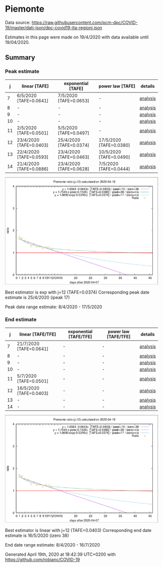 # Piemonte


Data source: https://raw.githubusercontent.com/pcm-dpc/COVID-19/master/dati-json/dpc-covid19-ita-regioni.json

Estimates in this page were made on 19/4/2020 with data available until 19/04/2020.


## Summary 

### Peak estimate 
|j|linear [TAFE]|exponential [TAFE]|power law [TAFE]|details|
|---|----|-----------|---------|-------|
|7|6/5/2020 [TAFE=0.0641]|7/5/2020 [TAFE=0.0653]|-|[analysis](COVID-19_piemonte_j7_2020-04-19.md)|
|8|-|-|-|[analysis](COVID-19_piemonte_j8_2020-04-19.md)|
|9|-|-|-|[analysis](COVID-19_piemonte_j9_2020-04-19.md)|
|10|-|-|-|[analysis](COVID-19_piemonte_j10_2020-04-19.md)|
|11|2/5/2020 [TAFE=0.0501]|5/5/2020 [TAFE=0.0497]|-|[analysis](COVID-19_piemonte_j11_2020-04-19.md)|
|12|23/4/2020 [TAFE=0.0403]|25/4/2020 [TAFE=0.0374]|17/5/2020 [TAFE=0.0380]|[analysis](COVID-19_piemonte_j12_2020-04-19.md)|
|13|22/4/2020 [TAFE=0.0593]|23/4/2020 [TAFE=0.0463]|10/5/2020 [TAFE=0.0490]|[analysis](COVID-19_piemonte_j13_2020-04-19.md)|
|14|21/4/2020 [TAFE=0.0886]|23/4/2020 [TAFE=0.0628]|7/5/2020 [TAFE=0.0444]|[analysis](COVID-19_piemonte_j14_2020-04-19.md)|

![best peak estimate](COVID-19_piemonte_j12_2020-04-19.png)

Best estimator is exp with j=12 (TAFE=0.0374)
Corresponding peak date estimate is 25/4/2020 (ipeak 17)


Peak date range estimate: 8/4/2020 - 17/5/2020

### End estimate 
|j|linear [TAFE/TFE]|exponential [TAFE/TFE]|power law [TAFE/TFE]|details|
|---|----|-----------|---------|-------|
|7|21/7/2020 [TAFE=0.0641]|-|-|[analysis](COVID-19_piemonte_j7_2020-04-19.md)|
|8|-|-|-|[analysis](COVID-19_piemonte_j8_2020-04-19.md)|
|9|-|-|-|[analysis](COVID-19_piemonte_j9_2020-04-19.md)|
|10|-|-|-|[analysis](COVID-19_piemonte_j10_2020-04-19.md)|
|11|5/7/2020 [TAFE=0.0501]|-|-|[analysis](COVID-19_piemonte_j11_2020-04-19.md)|
|12|16/5/2020 [TAFE=0.0403]|-|-|[analysis](COVID-19_piemonte_j12_2020-04-19.md)|
|13|-|-|-|[analysis](COVID-19_piemonte_j13_2020-04-19.md)|
|14|-|-|-|[analysis](COVID-19_piemonte_j14_2020-04-19.md)|

![best zero estimate](COVID-19_piemonte_j12_2020-04-19.png)

Best estimator is linear with j=12 (TAFE=0.0403)
Corresponding end date estimate is 16/5/2020 (izero 38)


End date range estimate: 8/4/2020 - 16/7/2020

Generated April 19th, 2020 at 18:42:39 UTC+0200 with https://github.com/robianc/COVID-19
